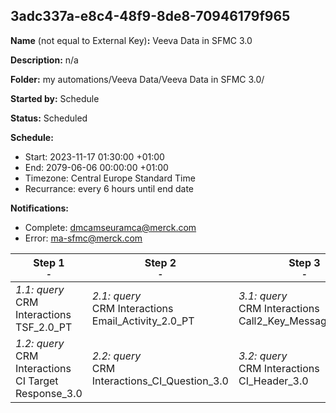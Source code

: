 ## 3adc337a-e8c4-48f9-8de8-70946179f965

**Name** (not equal to External Key)**:** Veeva Data in SFMC 3.0

**Description:** n/a

**Folder:** my automations/Veeva Data/Veeva Data in SFMC 3.0/

**Started by:** Schedule

**Status:** Scheduled

**Schedule:**

* Start: 2023-11-17 01:30:00 +01:00
* End: 2079-06-06 00:00:00 +01:00
* Timezone: Central Europe Standard Time
* Recurrance: every 6 hours until end date

**Notifications:**

* Complete: dmcamseuramca@merck.com
* Error: ma-sfmc@merck.com

| Step 1<br>_<small>-</small>_ | Step 2<br>_<small>-</small>_ | Step 3<br>_<small>-</small>_ | Step 4<br>_<small>-</small>_ | Step 5<br>_<small>-</small>_ | Step 6<br>_<small>-</small>_ | Step 7<br>_<small>-</small>_ | Step 8<br>_<small>-</small>_ | Step 9<br>_<small>-</small>_ | Step 10<br>_<small>-</small>_ | Step 11<br>_<small>-</small>_ | Step 12<br>_<small>-</small>_ | Step 13<br>_<small>-</small>_ | Step 14<br>_<small>-</small>_ |
| --- | --- | --- | --- | --- | --- | --- | --- | --- | --- | --- | --- | --- | --- |
| _1.1: query_<br>CRM Interactions TSF_2.0_PT | _2.1: query_<br>CRM Interactions Email_Activity_2.0_PT | _3.1: query_<br>CRM Interactions Call2_Key_Message_2.0_PT | _4.1: query_<br>CRM Interactions Sent_Email_2.0_PT | _5.1: query_<br>CRM_Interactions_Product_metrics_2.0_PT | _6.1: query_<br>CRM Interactions Call2_Detail_2.0_PT | _7.1: query_<br>CRM Interactions MC_Cycle_Plan_3.0 | _8.1: query_<br>CRM Interactions Cycle_Plan_Target_3.0 | _9.1: query_<br>CRM Interactions Multichannel_consent_2.0_PT | _10.1: query_<br>CRM Interactions MC_Cycle_Plan_Channel_3.0 | _11.1: query_<br>CRM Interactions Address_2.0_PT | _12.1: query_<br>CRM Interactions Call2_2.0_PT | _13.1: query_<br>CRM Interactions Account_2.0_PT | _14.1: query_<br>CRM Interactions Question_Response_2.0_PT |
| _1.2: query_<br>CRM Interactions CI Target Response_3.0 | _2.2: query_<br>CRM Interactions_CI_Question_3.0 | _3.2: query_<br>CRM Interactions CI_Header_3.0 | _4.2: query_<br>CRM Interactions Dynamic_Attribute_3.0 | _5.2: query_<br>CRM Interactions Survey_Question_2.0_PT | _6.2: query_<br>CRM Interactions Approved_Document_2.0_PT | _7.2: query_<br>CRM_Interactions Clm_Presentation_2.0_PT | _8.2: query_<br>CRM Interactions MC_Cycle_Plan_Product_3.0 | _9.2: query_<br>CRM Interactions _Product_2.0_PT | _10.2: query_<br>CRM Interactions User_2.0_PT | _11.2: query_<br>CRM Interactions  Survey_2.0_PT | _12.2: query_<br>CRM Interactions Survey_Target_2.0_PT | _13.2: query_<br>CRM Interactions Call2_Sample_2.0_PT | - |
